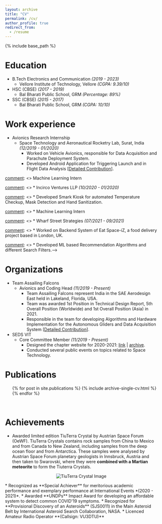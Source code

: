 ```yaml
---
layout: archive
title: "CV"
permalink: /cv/
author_profile: true
redirect_from:
  - /resume
---
```


{% include base_path %}

Education
======
* B.Tech Electronics and Communication *(2019 - 2023)*
  * Vellore Institute of Technology, Vellore *(CGPA: 9.39/10)*
* HSC (CBSE) *(2017 - 2019)*
  * Bal Bharati Public School, GRM *(Percentage: 89%)*
* SSC (CBSE) *(2015 - 2017)*
  * Bal Bharati Public School, GRM *(CGPA: 10/10)*

Work experience
======
* Avionics Research Internship
  * Space Technology and Aeronautical Rocketry Lab, Surat, India *(12/2019 - 01/2020)*
    * Worked on Vehicle Avionics, responsible for Data Acquisition and Parachute Deployment System. 
    * Developed Android Application for Triggering Launch and in Flight Data Analysis [[Detailed Contribution](https://sakshambhutani.xyz/portfolio/portfolio-4/)].

[comment]: <> Machine Learning Intern

[comment]: <>   * Incirco Ventures LLP *(10/2020 - 01/2020)*

[comment]: <>     * Developed Smark Kiosk for automated Temperature Checkup, Mask Detection and Hand Sanitization.

[comment]: <> * Machine Learning Intern

[comment]: <>   * Wharf Street Strategies *(07/2021 - 09/2021)*

[comment]: <>     * Worked on Backend System of Eat Space-iZ, a food delivery project based in London, UK.

[comment]: <>     * Developed ML based Recommendation Algorithms and different Search Filters.-->
  
Organizations
======
* Team Assailing Falcons
  * Avionics and Coding Head *(11/2019 - Present)*
    * Team Assailing Falcons represent India in the SAE Aerodesign East held in Lakeland, Florida, USA.
    * Team was awarded 1st Position in Technical Design Report, 5th Overall Position (Worldwide) and 1st Overall Position (Asia) in 2021.
    * Responsible in the team for developing Algorithms and Hardware Implementation for the Autonomous Gliders and Data Acquisition System [[Detailed Contribution](https://sakshambhutani.xyz/portfolio/portfolio-1/)].
* SEDS VIT
  * Core Committee Member *(11/2019 - Present)*
    * Designed the chapter website for 2020-2021: [link](https://sedsvit.in/) \| [archive](https://web.archive.org/web/20210920200652/https://sedsvit.in/).
    * Conducted several public events on topics related to Space Technology.

Publications
======
  <ul>{% for post in site.publications %}
    {% include archive-single-cv.html %}
  {% endfor %}</ul>

<br />

Achievements
======
* Awarded limited edition TiuTerra Crystal by Austrian Space Forum (OeWF). TiuTerra Crystals contains rock samples from China to Mexico and from Canada to New Zealand, including samples from the deep ocean floor and from Antarctica. These samples were analysed by Austrian Space Forum planetary geologists in Innsbruck, Austria and then taken to Swarovski, where they were **combined with a Martian meteorite** to form the Tiuterra Crystals.
<p align="center"> <img src="https://sakshambhutani.xyz/images/TuiTerra-Image.jpeg" alt="TiuTerra Crystal Image" /> </p>
* Recognized as **Special Achiever** for meritorious academic performance and exemplary performance at International Events *(2020 - 2021)*.
* Awarded **UNDPs** Impact Award for developing an affordable system to detect common COVID'19 symptoms.
* Recognized for **Provisional Discovery of an Asteroids** (SJS0011) in the Main Asteroid Belt by International Asteroid Search Collaboration, NASA.
* Licenced Amateur Radio Operator **(Callsign: VU3DTU)**



[comment]: <> (Skills)

[comment]: <> (======)

[comment]: <> (* Skill 1)

[comment]: <> (* Skill 2)

[comment]: <> (  * Sub-skill 2.1)

[comment]: <> (  * Sub-skill 2.2)

[comment]: <> (  * Sub-skill 2.3)

[comment]: <> (* Skill 3)
